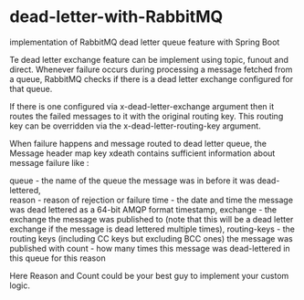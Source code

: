 # dead-letter-with-RabbitMQ
implementation of RabbitMQ dead letter queue feature with Spring Boot

Te dead letter exchange feature can be implement using topic, funout and direct.
Whenever failure occurs during processing a message fetched from a queue, RabbitMQ checks if there is a dead letter exchange configured for that queue. 

If there is one configured via x-dead-letter-exchange argument then it routes the failed messages to it with the original routing key. This routing key can be overridden via the x-dead-letter-routing-key argument.

When failure happens and message routed to dead letter queue, the Message header map key xdeath contains sufficient information about message failure like :

queue - the name of the queue the message was in before it was dead-lettered,<br>
reason - reason of rejection or failure
time - the date and time the message was dead lettered as a 64-bit AMQP format timestamp,
exchange - the exchange the message was published to (note that this will be a dead letter exchange if the message is dead lettered multiple times),
routing-keys - the routing keys (including CC keys but excluding BCC ones) the message was published with
count - how many times this message was dead-lettered in this queue for this reason

Here Reason and Count could be your best guy to implement your custom logic.


